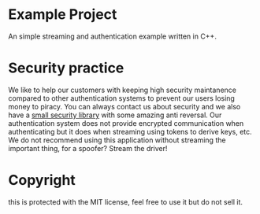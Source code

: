# Example Project
An simple streaming and authentication example written in C++.

# Security practice
We like to help our customers with keeping high security maintanence compared to other authentication systems to prevent our users losing money to piracy.
You can always contact us about security and we also have a [small security library](https://github.com/xen0napp/security) with some amazing anti reversal.
Our authentication system does not provide encrypted communication when authenticating but it does when streaming using tokens to derive keys, etc. We do not recommend using this application without streaming the important thing, for a spoofer? Stream the driver!

# Copyright
this is protected with the MIT license, feel free to use it but do not sell it.
